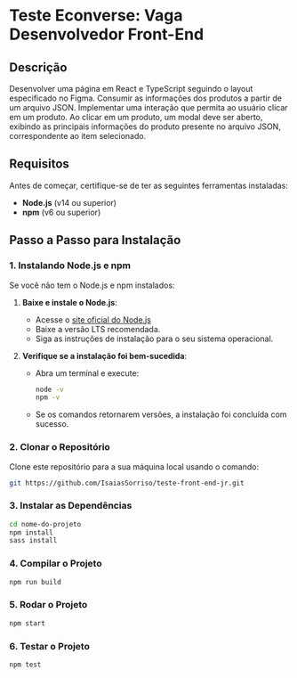 # Teste Econverse: Vaga Desenvolvedor Front-End

## Descrição
 Desenvolver uma página em React e TypeScript seguindo o layout especificado no Figma. 
 Consumir as informações dos produtos a partir de um arquivo JSON.
 Implementar uma interação que permita ao usuário clicar em um produto.
  Ao clicar em um produto, um modal deve ser aberto, exibindo as principais informações do produto presente no arquivo JSON, correspondente ao item selecionado.
## Requisitos

Antes de começar, certifique-se de ter as seguintes ferramentas instaladas:

- **Node.js** (v14 ou superior)
- **npm** (v6 ou superior)

## Passo a Passo para Instalação

### 1. Instalando Node.js e npm

Se você não tem o Node.js e npm instalados:

1. **Baixe e instale o Node.js**:
   - Acesse o [site oficial do Node.js](https://nodejs.org/)
   - Baixe a versão LTS recomendada.
   - Siga as instruções de instalação para o seu sistema operacional.

2. **Verifique se a instalação foi bem-sucedida**:
   - Abra um terminal e execute:
     ```bash
     node -v
     npm -v
     ```
   - Se os comandos retornarem versões, a instalação foi concluída com sucesso.

### 2. Clonar o Repositório

Clone este repositório para a sua máquina local usando o comando:

```bash
git https://github.com/IsaiasSorriso/teste-front-end-jr.git
```

### 3. Instalar as Dependências

```bash
cd nome-do-projeto
npm install
sass install
```

### 4. Compilar o Projeto

```bash
npm run build
```

### 5. Rodar o Projeto

```bash
npm start
```

### 6. Testar o Projeto

```bash
npm test
```


